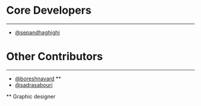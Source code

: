 # Core Developers
----------
- [@sepandhaghighi](http://github.com/sepandhaghighi)

# Other Contributors
----------
- [@boreshnavard](https://github.com/boreshnavard) **
- [@sadrasabouri](https://github.com/sadrasabouri)


** Graphic designer